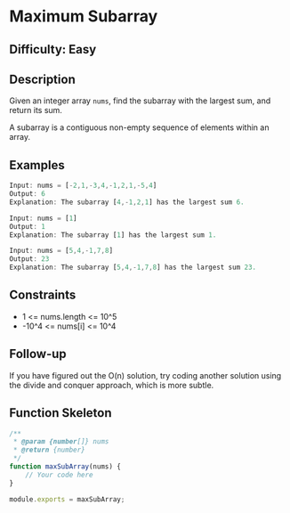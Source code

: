 # Maximum Subarray

## Difficulty: Easy

## Description

Given an integer array `nums`, find the subarray with the largest sum, and return its sum.

A subarray is a contiguous non-empty sequence of elements within an array.

## Examples

```javascript
Input: nums = [-2,1,-3,4,-1,2,1,-5,4]
Output: 6
Explanation: The subarray [4,-1,2,1] has the largest sum 6.

Input: nums = [1]
Output: 1
Explanation: The subarray [1] has the largest sum 1.

Input: nums = [5,4,-1,7,8]
Output: 23
Explanation: The subarray [5,4,-1,7,8] has the largest sum 23.
```

## Constraints

- 1 <= nums.length <= 10^5
- -10^4 <= nums[i] <= 10^4

## Follow-up

If you have figured out the O(n) solution, try coding another solution using the divide and conquer approach, which is more subtle.

## Function Skeleton

```javascript
/**
 * @param {number[]} nums
 * @return {number}
 */
function maxSubArray(nums) {
    // Your code here
}

module.exports = maxSubArray;
```
